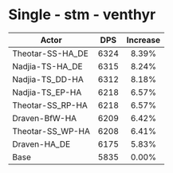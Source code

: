 # Single - stm - venthyr
| Actor | DPS | Increase |
|---|:---:|:---:|
|Theotar-SS-HA_DE|6324|8.39%|
|Nadjia-TS-HA_DE|6315|8.24%|
|Nadjia-TS_DD-HA|6312|8.18%|
|Nadjia-TS_EP-HA|6218|6.57%|
|Theotar-SS_RP-HA|6218|6.57%|
|Draven-BfW-HA|6209|6.42%|
|Theotar-SS_WP-HA|6208|6.41%|
|Draven-HA_DE|6175|5.83%|
|Base|5835|0.00%|
